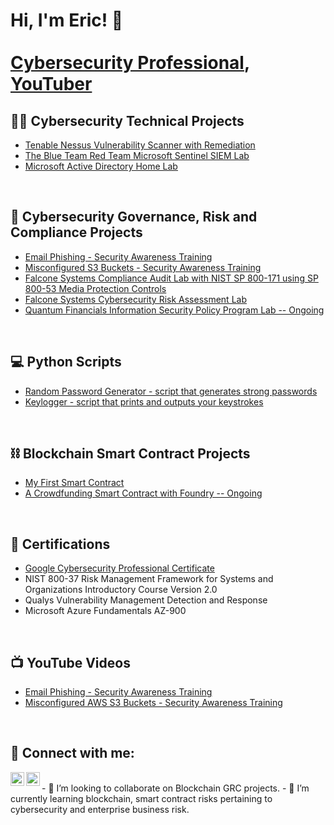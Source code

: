 <h1>Hi, I'm Eric! 👋<br/><a href="https://www.linkedin.com/in/eric-chun-b536711a/">
  <br/>
  Cybersecurity Professional</a>, <a href="https://www.youtube.com/c/WhatTheHackdude">YouTuber</a></h1>

<h2>👨‍💻 Cybersecurity Technical Projects</h2>

  - [Tenable Nessus Vulnerability Scanner with Remediation](https://github.com/chun-eric/nessus-scanner)
  - [The Blue Team Red Team Microsoft Sentinel SIEM Lab](https://github.com/chun-eric/sentinel-siem)
  - [Microsoft Active Directory Home Lab](https://github.com/chun-eric/active-directory-homelab)


<br/>
<h2>🔱 Cybersecurity Governance, Risk and Compliance Projects</h2>


  - [Email Phishing - Security Awareness Training]()
  - [Misconfigured S3 Buckets - Security Awareness Training](https://github.com/chun-eric/misconfigureds3)
  - [Falcone Systems Compliance Audit Lab with NIST SP 800-171 using SP 800-53 Media Protection Controls](https://github.com/chun-eric/grcauditlab/blob/main/README.md)
  - [Falcone Systems Cybersecurity Risk Assessment Lab](https://github.com/chun-eric/grcrisklab/blob/main/README.md)
  - [Quantum Financials Information Security Policy Program Lab -- Ongoing ](https://github.com/chun-eric/infosecprogram)

  
<br/>
<h2>💻 Python Scripts</h2>

  - [Random Password Generator - script that generates strong passwords](https://github.com/chun-eric/keylogger)
  - [Keylogger - script that prints and outputs your keystrokes](https://github.com/chun-eric/key-logger)


<br/>
<h2>⛓️ Blockchain Smart Contract Projects</h2>

  - [My First Smart Contract](https://github.com/chun-eric/first-smart-contract)
  - [A Crowdfunding Smart Contract with Foundry -- Ongoing](https://github.com/chun-eric/foundry_crowdfunding)

 
<br/>
<h2>📜 Certifications</h2>

  - [Google Cybersecurity Professional Certificate](https://www.coursera.org/account/accomplishments/professional-cert/24PFFD9EF64K)
  - NIST 800-37 Risk Management Framework for Systems and Organizations Introductory Course Version 2.0
  - Qualys Vulnerability Management Detection and Response
  - Microsoft Azure Fundamentals AZ-900

<br/>
<h2>📺 YouTube Videos</h2>

  - [Email Phishing - Security Awareness Training](https://youtu.be/AEjrgBnae7s)
  - [Misconfigured AWS S3 Buckets - Security Awareness Training](https://youtu.be/MFxIpmqld-w)

<br/>
<h2> 🤳 Connect with me:</h2>

[<img align="left" alt="Eric Chun | YouTube" width="22px" src="https://cdn.jsdelivr.net/npm/simple-icons@v3/icons/youtube.svg" />][youtube]
[<img align="left" alt="Eric Chun | LinkedIn" width="22px" src="https://cdn.jsdelivr.net/npm/simple-icons@v3/icons/linkedin.svg" />][linkedin]



[youtube]: https://www.youtube.com/c/whatthehackdude
[linkedin]: https://linkedin.com/in/eric-chun-b536711a/

<br/>
- 👯 I’m looking to collaborate on Blockchain GRC projects.
- 🌱 I’m currently learning blockchain, smart contract risks pertaining to cybersecurity and enterprise business risk.

  
<!--
**** is a ✨ _special_ ✨ repository because its `README.md` (this file) appears on your GitHub profile.

Here are some ideas to get you started:

- 🔭 I’m currently working on ...


- 🤔 I’m looking for help with ...
- 💬 Ask me about ...
- 📫 How to reach me: ...
- ⚡ Fun fact: ...
-->
